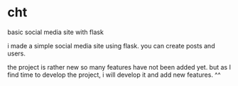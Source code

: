 # cht
basic social media site with flask


i made a simple social media site using flask. you can create posts and users.

the project is rather new so many features have not been added yet. but as I find time to develop the project, i will develop it and add new features. ^^
